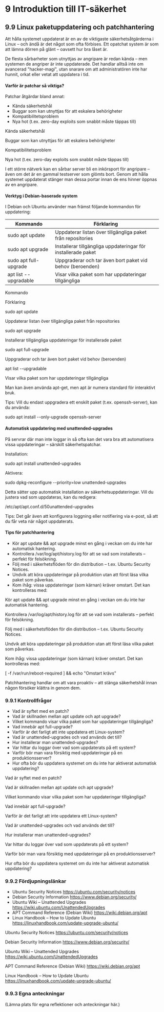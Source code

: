 # 9 Introduktion till IT-säkerhet

## 9.9 Linux paketuppdatering och patchhantering

Att hålla systemet uppdaterat är en av de viktigaste säkerhetsåtgärderna i Linux – och ändå är det något som ofta förbises. Ett opatchat system är som att lämna dörren på glänt – oavsett hur bra låset är.

De flesta sårbarheter som utnyttjas av angripare är redan kända – men systemen de angriper är inte uppdaterade. Det handlar alltså inte om avancerad "hacker-magi", utan snarare om att administratören inte har hunnit, orkat eller vetat att uppdatera i tid.

#### Varför är patchar så viktiga?

Patchar åtgärdar bland annat:

- Kända säkerhetshål
- Buggar som kan utnyttjas för att eskalera behörigheter
- Kompatibilitetsproblem
- Nya hot (t.ex. zero-day exploits som snabbt måste täppas till)

Kända säkerhetshål

Buggar som kan utnyttjas för att eskalera behörigheter

Kompatibilitetsproblem

Nya hot (t.ex. zero-day exploits som snabbt måste täppas till)

I ett större nätverk kan en sårbar server bli en inkörsport för angripare – även om det är en gammal testserver som glömts bort. Genom att hålla systemet uppdaterat stänger man dessa portar innan de ens hinner öppnas av en angripare.

#### Verktyg i Debian-baserade system

I Debian och Ubuntu använder man främst följande kommandon för uppdatering:

| Kommando | Förklaring |
| --- | --- |
| sudo apt update | Uppdaterar listan över tillgängliga paket från repositories |
| sudo apt upgrade | Installerar tillgängliga uppdateringar för installerade paket |
| sudo apt full-upgrade | Uppgraderar och tar även bort paket vid behov (beroenden) |
| apt list --upgradable | Visar vilka paket som har uppdateringar tillgängliga |

Kommando

Förklaring

sudo apt update

Uppdaterar listan över tillgängliga paket från repositories

sudo apt upgrade

Installerar tillgängliga uppdateringar för installerade paket

sudo apt full-upgrade

Uppgraderar och tar även bort paket vid behov (beroenden)

apt list --upgradable

Visar vilka paket som har uppdateringar tillgängliga

Man kan även använda apt-get, men apt är numera standard för interaktivt bruk.

Tips: Vill du endast uppgradera ett enskilt paket (t.ex. openssh-server), kan du använda:

sudo apt install --only-upgrade openssh-server

#### Automatisk uppdatering med unattended-upgrades

På servrar där man inte loggar in så ofta kan det vara bra att automatisera vissa uppdateringar – särskilt säkerhetspatchar.

Installation:

sudo apt install unattended-upgrades

Aktivera:

sudo dpkg-reconfigure --priority=low unattended-upgrades

Detta sätter upp automatisk installation av säkerhetsuppdateringar. Vill du justera vad som uppdateras, kan du redigera:

/etc/apt/apt.conf.d/50unattended-upgrades

Tips: Det går även att konfigurera loggning eller notifiering via e-post, så att du får veta när något uppdaterats.

#### Tips för patchhantering

- Kör apt update && apt upgrade minst en gång i veckan om du inte har automatisk hantering.
- Kontrollera /var/log/apt/history.log för att se vad som installerats – perfekt för felsökning.
- Följ med i säkerhetsflöden för din distribution – t.ex. Ubuntu Security Notices.
- Undvik att köra uppdateringar på produktion utan att först läsa vilka paket som påverkas.
- Kom ihåg: vissa uppdateringar (som kärnan) kräver omstart. Det kan kontrolleras med:

Kör apt update && apt upgrade minst en gång i veckan om du inte har automatisk hantering.

Kontrollera /var/log/apt/history.log för att se vad som installerats – perfekt för felsökning.

Följ med i säkerhetsflöden för din distribution – t.ex. Ubuntu Security Notices.

Undvik att köra uppdateringar på produktion utan att först läsa vilka paket som påverkas.

Kom ihåg: vissa uppdateringar (som kärnan) kräver omstart. Det kan kontrolleras med:


[ -f /var/run/reboot-required ] && echo "Omstart krävs"

Patchhantering handlar om att vara proaktiv – att stänga säkerhetshål innan någon försöker klättra in genom dem.


### 

### 9.9.1 Kontrollfrågor

- Vad är syftet med en patch?
- Vad är skillnaden mellan apt update och apt upgrade?
- Vilket kommando visar vilka paket som har uppdateringar tillgängliga?
- Vad innebär apt full-upgrade?
- Varför är det farligt att inte uppdatera ett Linux-system?
- Vad är unattended-upgrades och vad används det till?
- Hur installerar man unattended-upgrades?
- Var hittar du loggar över vad som uppdaterats på ett system?
- Varför bör man vara försiktig med uppdateringar på en produktionsserver?
- Hur ofta bör du uppdatera systemet om du inte har aktiverat automatisk uppdatering?

Vad är syftet med en patch?

Vad är skillnaden mellan apt update och apt upgrade?

Vilket kommando visar vilka paket som har uppdateringar tillgängliga?

Vad innebär apt full-upgrade?

Varför är det farligt att inte uppdatera ett Linux-system?

Vad är unattended-upgrades och vad används det till?

Hur installerar man unattended-upgrades?

Var hittar du loggar över vad som uppdaterats på ett system?

Varför bör man vara försiktig med uppdateringar på en produktionsserver?

Hur ofta bör du uppdatera systemet om du inte har aktiverat automatisk uppdatering?


### 

### 9.9.2 Fördjupningslänkar

- Ubuntu Security Notices https://ubuntu.com/security/notices
- Debian Security Information https://www.debian.org/security/
- Ubuntu Wiki – Unattended Upgrades https://wiki.ubuntu.com/UnattendedUpgrades
- APT Command Reference (Debian Wiki) https://wiki.debian.org/apt
- Linux Handbook – How to Update Ubuntu https://linuxhandbook.com/update-upgrade-ubuntu/

Ubuntu Security Notices
 https://ubuntu.com/security/notices

Debian Security Information
 https://www.debian.org/security/

Ubuntu Wiki – Unattended Upgrades
 https://wiki.ubuntu.com/UnattendedUpgrades

APT Command Reference (Debian Wiki)
 https://wiki.debian.org/apt

Linux Handbook – How to Update Ubuntu
 https://linuxhandbook.com/update-upgrade-ubuntu/


### 

### 9.9.3 Egna anteckningar

(Lämna plats för egna reflektioner och anteckningar här.)


### 

